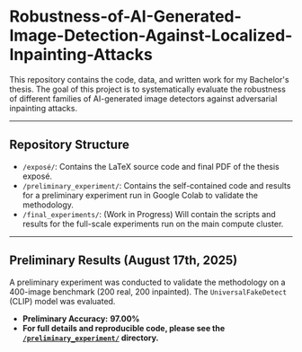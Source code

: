 # Robustness-of-AI-Generated-Image-Detection-Against-Localized-Inpainting-Attacks
This repository contains the code, data, and written work for my Bachelor's thesis. The goal of this project is to systematically evaluate the robustness of different families of AI-generated image detectors against adversarial inpainting attacks.

---

## Repository Structure

*   `/exposé/`: Contains the LaTeX source code and final PDF of the thesis exposé.
*   `/preliminary_experiment/`: Contains the self-contained code and results for a preliminary experiment run in Google Colab to validate the methodology.
*   `/final_experiments/`: (Work in Progress) Will contain the scripts and results for the full-scale experiments run on the main compute cluster.

---

## Preliminary Results (August 17th, 2025)

A preliminary experiment was conducted to validate the methodology on a 400-image benchmark (200 real, 200 inpainted). The `UniversalFakeDetect` (CLIP) model was evaluated.

*   **Preliminary Accuracy:** **97.00%**
*   **For full details and reproducible code, please see the [`/preliminary_experiment/`](./preliminary_experiment) directory.**
